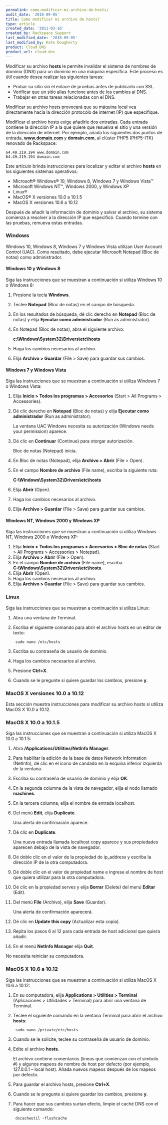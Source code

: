 ```yaml
---
permalink: como-modificar-mi-archivo-de-hosts/
audit_date: '2018-09-05'
title: Como modificar mi archivo de hosts?
type: article
created_date: '2011-03-16'
created_by: Rackspace Support
last_modified_date: '2018-09-05'
last_modified_by: Kate Dougherty
product: Cloud DNS
product_url: cloud-dns
---
```


Modificar su archivo **hosts** le permite invalidar el sistema de nombres de
dominio (DNS) para un dominio en una máquina específica. Este proceso es útil
cuando desea realizar las siguientes tareas:

- Probar su sitio sin el enlace de pruebas antes de publicarlo con SSL.
- Verificar que un sitio alias funcione antes de los cambios al DNS.
- Trabajar en otras tareas relacionadas con el DNS.

Modificar su archivo hosts provocará que su máquina local vea directamente
hacia la dirección protocolo de internet (IP) que especifique.

Modificar el archivo hosts exige añadirle dos entradas. Cada entrada contiene
la dirección IP a la que quiere que resuelva el sitio y una versión de la
dirección de internet. Por ejemplo, añada los siguientes dos puntos de
entrada, **www.domain.com** y **domain.com**, al clúster PHP5 (PHP5-ITK)
renovado de Rackspace:

    64.49.219.194 www.domain.com
    64.49.219.194 domain.com

Este artículo brinda instrucciones para localizar y editar el archivo
**hosts** en los siguientes sistemas operativos:

- Microsoft&reg; Windows&reg; 10, Windows 8, Windows 7 y Windows Vista&trade;
- Microsoft Windows NT&trade;, Windows 2000, y Windows XP
- Linux&reg;
- MacOS&reg; X versiones 10.0 a 10.1.5
- MacOS X versiones 10.6 a 10.12

Después de añadir la información de dominio y salvar el archivo, su sistema
comienza a resolver a la dirección IP que especificó. Cuando termine con las
pruebas, remueva estas entradas.

### Windows

Windows 10, Windows 8, Windows 7 y Windows Vista utilizan User Account Control
(UAC). Como resultado, debe ejecutar Microsoft Notepad (Bloc de notas) como
administrador.


#### Windows 10 y Windows 8

Siga las instrucciones que se muestran a continuación si utiliza Windows 10 o
Windows 8:

1. Presione la tecla **Windows**.
2. Teclee **Notepad** (Bloc de notas) en el campo de búsqueda.
3. En los resultados de búsqueda, dé clic derecho en **Notepad** (Bloc de
   notas) y elija **Ejecutar como administrador** (Run as administrator).
4. En Notepad (Bloc de notas), abra el siguiente archivo:

    **c:\Windows\System32\Drivers\etc\hosts**
5. Haga los cambios necesarios al archivo.
6. Elija **Archivo > Guardar** (File > Save) para guardar sus cambios.

#### Windows 7 y Windows Vista

Siga las instrucciones que se muestran a continuación si utiliza Windows 7 o
Windows Vista:

1. Elija **Inicio > Todos los programas > Accesorios**
   (Start > All Programs > Accessories).
2. Dé clic derecho en **Notepad** (Bloc de notas) y elija **Ejecutar como
   administrador** (Run as administrator).

     La ventana UAC Windows necesita su autorización (Windows needs your
     permission) aparece.
3. Dé clic en **Continuar** (Continue) para otorgar autorización.

    Bloc de notas (Notepad) inicia.
4. En Bloc de notas (Notepad), elija **Archivo > Abrir** (File > Open).
5. En el campo **Nombre de archivo** (File name), escriba la siguiente ruta:

    **C:\Windows\System32\Drivers\etc\hosts**
6. Elija **Abrir** (Open).
7. Haga los cambios necesarios al archivo.
8. Elija **Archivo > Guardar** (File > Save) para guardar sus cambios.

#### Windows NT, Windows 2000 y Windows XP

Siga las instrucciones que se muestran a continuación si utiliza Windows NT,
Windows 2000 o Windows XP:

1. Elija **Inicio > Todos los programas > Accesorios > Bloc de notas**
   (Start > All Programs > Accessories > Notepad).
2. Elija **Archivo > Abrir** (File > Open).
3. En el campo **Nombre de archivo** (File name), escriba
   **C:\Windows\System32\Drivers\etc\hosts**.
4. Elija **Abrir** (Open).
5. Haga los cambios necesarios al archivo.
6. Elija **Archivo > Guardar** (File > Save) para guardar sus cambios.

### Linux

Siga las instrucciones que se muestran a continuación si utiliza Linux:

1. Abra una ventana de Terminal.
2. Escriba el siguiente comando para abrir el archivo hosts en un editor de
   texto:

        sudo nano /etc/hosts

3. Escriba su contraseña de usuario de dominio.
4. Haga los cambios necesarios al archivo.
5. Presione **Ctrl+X**.
6. Cuando se le pregunte si quiere guardar los cambios, presione **y**.

### MacOS X versiones 10.0 a 10.12

Esta sección muestra instrucciones para modificar su archivo hosts si utiliza
MacOS X 10.0 a 10.12.

### MacOS X 10.0 a 10.1.5

Siga las instrucciones que se muestran a continuación si utiliza MacOS X 10.0
a 10.1.5:

1. Abra **/Applications/Utilities/NetInfo Manager**.
2. Para habilitar la edición de la base de datos Network Information
   (NetInfo), dé clic en el icono de candado en la esquina inferior izquierda
   de la ventana.
3. Escriba su contraseña de usuario de dominio y elija **OK**.
4. En la segunda columna de la vista de navegador, elija el nodo llamado
   **machines**.
5. En la tercera columna, elija el nombre de entrada localhost.
6. Del menú **Edit**, elija **Duplicate**.

    Una alerta de confirmación aparece.
7. Dé clic en **Duplicate**.

    Una nueva entrada llamada localhost copy aparece y sus propiedades
    aparecen debajo de la vista de navegador.
8. Dé doble clic en el valor de la propiedad de ip_address y escriba la
   dirección IP de la otra computadora.
9. Dé doble clic en el valor de propiedad name e ingrese el nombre de host que
   quiera utilizar para la otra computadora.
10.	Dé clic en la propiedad serves y elija **Borrar** (Delete) del menú
    **Editar** (Edit).
11.	Del menú **File** (Archivo), elija **Save** (Guardar).

     Una alerta de confirmación aparecerá.
12.	Dé clic en **Update this copy** (Actualizar esta copia).
13.	Repita los pasos 6 al 12 para cada entrada de host adicional que quiera
    añadir.
14.	En el menú **NetInfo Manager** elija **Quit**.

No necesita reiniciar su computadora.

### MacOS X 10.6 a 10.12

Siga las instrucciones que se muestran a continuación si utiliza MacOS X 10.6
a 10.12:

1. En su computadora, elija **Applications > Utilities > Terminal**
   (Aplicaciones > Utilidades > Terminal) para abrir una ventana de Terminal.
2. Teclee el siguiente comando en la ventana Terminal para abrir el archivo
   **hosts**:

        sudo nano /private/etc/hosts

3. Cuando se le solicite, teclee su contraseña de usuario de dominio.
4. Edite el archivo **hosts**.

    El archivo contiene comentarios (líneas que comienzan con el símbolo #) y
    algunos mapeos de nombre de host por defecto (por ejemplo, 127.0.0.1 –
    local host). Añada nuevos mapeos después de los mapeos por defecto.
5. Para guardar el archivo hosts, presione **Ctrl+X**.
6. Cuando se le pregunte si quiere guardar los cambios, presione **y**.
7. Para hacer que sus cambios surtan efecto, limpie el caché DNS con el
   siguiente comando:

        dscacheutil -flushcache
